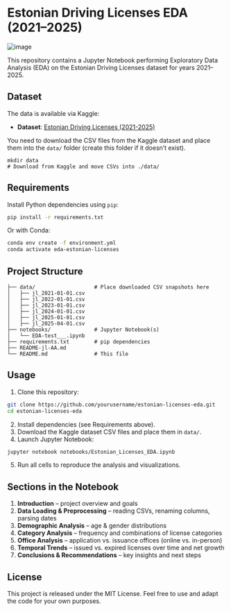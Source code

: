 # Estonian Driving Licenses EDA (2021–2025)
![image](https://github.com/user-attachments/assets/56147d39-ed76-4ff1-b177-39b027e49e9a)

This repository contains a Jupyter Notebook performing Exploratory Data Analysis (EDA) on the Estonian Driving Licenses dataset for years 2021–2025.

## Dataset

The data is available via Kaggle:

- **Dataset**: [Estonian Driving Licenses (2021-2025)](https://www.kaggle.com/datasets/kayrahanozcan/estonian-driving-licenses-2021-2025/data)

You need to download the CSV files from the Kaggle dataset and place them into the `data/` folder (create this folder if it doesn’t exist).

```
mkdir data
# Download from Kaggle and move CSVs into ./data/
```

## Requirements

Install Python dependencies using `pip`:

```bash
pip install -r requirements.txt
```

Or with Conda:

```bash
conda env create -f environment.yml
conda activate eda-estonian-licenses
```

## Project Structure

```
├── data/                   # Place downloaded CSV snapshots here
│   ├── jl_2021-01-01.csv
│   ├── jl_2022-01-01.csv
│   ├── jl_2023-01-01.csv
│   ├── jl_2024-01-01.csv
│   ├── jl_2025-01-01.csv
│   ├── jl_2025-04-01.csv
├── notebooks/              # Jupyter Notebook(s)
│   └── EDA-test___.ipynb
├── requirements.txt        # pip dependencies
├── README-jl-AA.md    
└── README.md               # This file
```

## Usage

1. Clone this repository:
```bash
git clone https://github.com/yourusername/estonian-licenses-eda.git
cd estonian-licenses-eda
```
2. Install dependencies (see Requirements above).
3. Download the Kaggle dataset CSV files and place them in `data/`.
4. Launch Jupyter Notebook:
```bash
jupyter notebook notebooks/Estonian_Licenses_EDA.ipynb
```
5. Run all cells to reproduce the analysis and visualizations.

## Sections in the Notebook

1. **Introduction** – project overview and goals
2. **Data Loading & Preprocessing** – reading CSVs, renaming columns, parsing dates
3. **Demographic Analysis** – age & gender distributions
4. **Category Analysis** – frequency and combinations of license categories
5. **Office Analysis** – application vs. issuance offices (online vs. in-person)
6. **Temporal Trends** – issued vs. expired licenses over time and net growth
7. **Conclusions & Recommendations** – key insights and next steps

## License

This project is released under the MIT License. Feel free to use and adapt the code for your own purposes.

